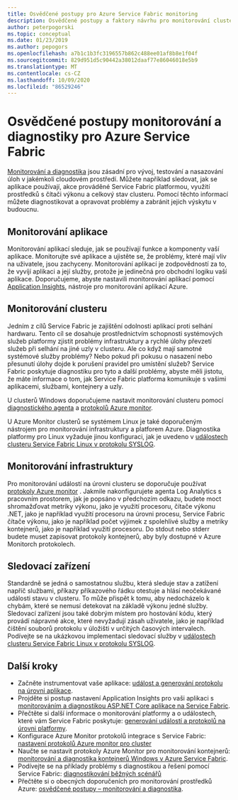 ```yaml
---
title: Osvědčené postupy pro Azure Service Fabric monitoring
description: Osvědčené postupy a faktory návrhu pro monitorování clusterů a aplikací s využitím Azure Service Fabric.
author: peterpogorski
ms.topic: conceptual
ms.date: 01/23/2019
ms.author: pepogors
ms.openlocfilehash: a7b1c1b3fc3196557b862c488ee01af8b8e1f04f
ms.sourcegitcommit: 829d951d5c90442a38012daaf77e86046018e5b9
ms.translationtype: MT
ms.contentlocale: cs-CZ
ms.lasthandoff: 10/09/2020
ms.locfileid: "86529246"
---
```

# <a name="monitoring-and-diagnostic-best-practices-for-azure-service-fabric"></a>Osvědčené postupy monitorování a diagnostiky pro Azure Service Fabric

[Monitorování a diagnostika](./service-fabric-diagnostics-overview.md) jsou zásadní pro vývoj, testování a nasazování úloh v jakémkoli cloudovém prostředí. Můžete například sledovat, jak se aplikace používají, akce prováděné Service Fabric platformou, využití prostředků s čítači výkonu a celkový stav clusteru. Pomocí těchto informací můžete diagnostikovat a opravovat problémy a zabránit jejich výskytu v budoucnu.

## <a name="application-monitoring"></a>Monitorování aplikace

Monitorování aplikací sleduje, jak se používají funkce a komponenty vaší aplikace. Monitorujte své aplikace a ujistěte se, že problémy, které mají vliv na uživatele, jsou zachyceny. Monitorování aplikací je zodpovědností za to, že vyvíjí aplikaci a její služby, protože je jedinečná pro obchodní logiku vaší aplikace. Doporučujeme, abyste nastavili monitorování aplikací pomocí [Application Insights](./service-fabric-tutorial-monitoring-aspnet.md), nástroje pro monitorování aplikací Azure.

## <a name="cluster-monitoring"></a>Monitorování clusteru

Jedním z cílů Service Fabric je zajištění odolnosti aplikací proti selhání hardwaru. Tento cíl se dosahuje prostřednictvím schopnosti systémových služeb platformy zjistit problémy infrastruktury a rychlé úlohy převzetí služeb při selhání na jiné uzly v clusteru. Ale co když mají samotné systémové služby problémy? Nebo pokud při pokusu o nasazení nebo přesunutí úlohy dojde k porušení pravidel pro umístění služeb? Service Fabric poskytuje diagnostiku pro tyto a další problémy, abyste měli jistotu, že máte informace o tom, jak Service Fabric platforma komunikuje s vašimi aplikacemi, službami, kontejnery a uzly.

U clusterů Windows doporučujeme nastavit monitorování clusteru pomocí [diagnostického agenta](./service-fabric-diagnostics-event-aggregation-wad.md) a [protokolů Azure monitor](./service-fabric-diagnostics-oms-setup.md).

U Azure Monitor clusterů se systémem Linux je také doporučeným nástrojem pro monitorování infrastruktury a platforem Azure. Diagnostika platformy pro Linux vyžaduje jinou konfiguraci, jak je uvedeno v [událostech clusteru Service Fabric Linux v protokolu SYSLOG](./service-fabric-diagnostics-oms-syslog.md).

## <a name="infrastructure-monitoring"></a>Monitorování infrastruktury

Pro monitorování událostí na úrovni clusteru se doporučuje používat [protokoly Azure monitor](./service-fabric-diagnostics-oms-agent.md) . Jakmile nakonfigurujete agenta Log Analytics s pracovním prostorem, jak je popsáno v předchozím odkazu, budete moct shromažďovat metriky výkonu, jako je využití procesoru, čítače výkonu .NET, jako je například využití procesoru na úrovni procesu, Service Fabric čítače výkonu, jako je například počet výjimek z spolehlivé služby a metriky kontejnerů, jako je například využití procesoru.  Do stdout nebo stderr budete muset zapisovat protokoly kontejnerů, aby byly dostupné v Azure Monitorch protokolech.

## <a name="watchdogs"></a>Sledovací zařízení

Standardně se jedná o samostatnou službu, která sleduje stav a zatížení napříč službami, příkazy příkazového řádku otestuje a hlásí neočekávané události stavu v clusteru. To může přispět k tomu, aby nedocházelo k chybám, které se nemusí detekovat na základě výkonu jedné služby. Sledovací zařízení jsou také dobrým místem pro hostování kódu, který provádí nápravné akce, které nevyžadují zásah uživatele, jako je například čištění souborů protokolu v úložišti v určitých časových intervalech. Podívejte se na ukázkovou implementaci sledovací služby v  [událostech clusteru Service Fabric Linux v protokolu SYSLOG](https://github.com/Azure-Samples/service-fabric-watchdog-service).

## <a name="next-steps"></a>Další kroky

* Začněte instrumentovat vaše aplikace: [událost a generování protokolu na úrovni aplikace](service-fabric-diagnostics-event-generation-app.md).
* Projděte si postup nastavení Application Insights pro vaši aplikaci s [monitorováním a diagnostikou ASP.NET Core aplikace na Service Fabric](service-fabric-tutorial-monitoring-aspnet.md).
* Přečtěte si další informace o monitorování platformy a o událostech, které vám Service Fabric poskytuje: [generování událostí a protokolů na úrovni platformy](service-fabric-diagnostics-event-generation-infra.md).
* Konfigurace Azure Monitor protokolů integrace s Service Fabric: [nastavení protokolů Azure monitor pro cluster](service-fabric-diagnostics-oms-setup.md)
* Naučte se nastavit protokoly Azure Monitor pro monitorování kontejnerů: [monitorování a diagnostika kontejnerů Windows v Azure Service Fabric](service-fabric-tutorial-monitoring-wincontainers.md).
* Podívejte se na příklady problémy s diagnostikou a řešení pomocí Service Fabric: [diagnostikování běžných scénářů](service-fabric-diagnostics-common-scenarios.md)
* Přečtěte si o obecných doporučeních pro monitorování prostředků Azure: [osvědčené postupy – monitorování a diagnostika](/azure/architecture/best-practices/monitoring).

